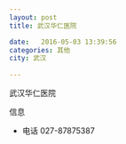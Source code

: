 ```yaml
--- 
layout: post 
title: 武汉华仁医院

date:   2016-05-03 13:39:56 
categories: 其他  
city: 武汉
  
--- 
```

   
武汉华仁医院

信息
 - 电话 027-87875387


